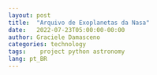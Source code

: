 ```yaml
---
layout: post
title:  "Arquivo de Exoplanetas da Nasa"
date:   2022-07-23T05:00:00-00:00
author: Graciele Damasceno
categories: technology
tags:    project python astronomy
lang: pt_BR
---
```

